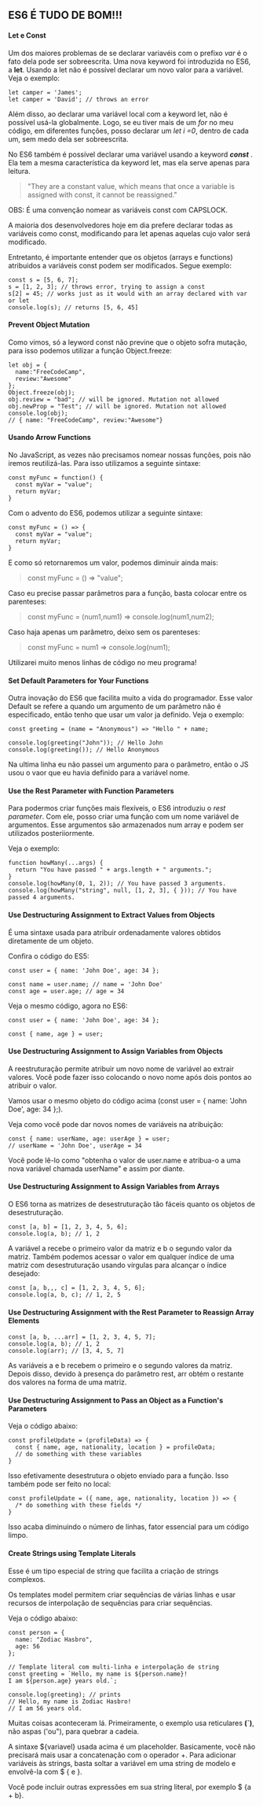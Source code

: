 ## ES6 É TUDO DE BOM!!!

#### Let e Const
Um dos maiores problemas de se declarar variavéis com o prefixo *var* é o fato dela pode ser sobreescrita. Uma nova keyword foi introduzida no ES6, a **let**. Usando a let não é possível declarar um novo valor para a variável. Veja o exemplo:
```
let camper = 'James';
let camper = 'David'; // throws an error
```
Além disso, ao declarar uma variável local com a keyword let, não é possível usá-la globalmente. Logo, se eu tiver mais de um *for* no meu código, em diferentes funções, posso declarar um *let i =0*, dentro de cada um, sem medo dela ser sobreescrita.

No ES6 também é possível declarar uma variável usando a keyword ***const*** . Ela tem a mesma característica da keyword let, mas ela serve apenas para leitura. 

> "They are a constant value, which means that once a variable is assigned with const, it cannot be reassigned."

OBS: É uma convenção nomear as variáveis const com CAPSLOCK.

A maioria dos desenvolvedores hoje em dia prefere declarar todas as variáveis como const, modificando para let apenas aquelas cujo valor será modificado.

Entretanto, é importante entender que os objetos (arrays e functions) atribuidos a variáveis const podem ser modificados. Segue exemplo:

```
const s = [5, 6, 7];
s = [1, 2, 3]; // throws error, trying to assign a const
s[2] = 45; // works just as it would with an array declared with var or let
console.log(s); // returns [5, 6, 45]
```

#### Prevent Object Mutation

Como vimos, só a leyword const não previne que o objeto sofra mutação, para isso podemos utilizar a função Object.freeze:

```
let obj = {
  name:"FreeCodeCamp",
  review:"Awesome"
};
Object.freeze(obj);
obj.review = "bad"; // will be ignored. Mutation not allowed
obj.newProp = "Test"; // will be ignored. Mutation not allowed
console.log(obj); 
// { name: "FreeCodeCamp", review:"Awesome"}
```

#### Usando Arrow Functions

No JavaScript, as vezes não precisamos nomear nossas funções, pois não iremos reutilizá-las. Para isso utilizamos a seguinte sintaxe:

```
const myFunc = function() {
  const myVar = "value";
  return myVar;
}
```

Com o advento do ES6, podemos utilizar a seguinte sintaxe:

```
const myFunc = () => {
  const myVar = "value";
  return myVar;
}
```

E como só retornaremos um valor, podemos diminuir ainda mais:

> const myFunc = () => "value";

Caso eu precise passar parâmetros para  a função, basta colocar entre os parenteses:

> const myFunc = (num1,num1) => console.log(num1,num2);

Caso haja apenas um parâmetro, deixo sem os parenteses:

> const myFunc = num1 => console.log(num1);

Utilizarei muito menos linhas de código no meu programa!


####  Set Default Parameters for Your Functions

Outra inovação do ES6 que facilita muito a vida do programador. Esse valor Default se refere a quando um argumento de um parâmetro não é especificado, então tenho que usar um valor ja definido. Veja o exemplo:
```
const greeting = (name = "Anonymous") => "Hello " + name;

console.log(greeting("John")); // Hello John
console.log(greeting()); // Hello Anonymous
```
Na ultima linha eu não passei um argumento para o parâmetro, então o JS usou o vaor que eu havia definido para a variável nome.

#### Use the Rest Parameter with Function Parameters

Para podermos criar funções mais flexíveis, o ES6 introduziu o *rest parameter*. Com ele, posso criar uma função com um nome variável de argumentos. Esse argumentos são armazenados num array e podem ser utilizados posteriiormente.

Veja o exemplo:
```
function howMany(...args) {
  return "You have passed " + args.length + " arguments.";
}
console.log(howMany(0, 1, 2)); // You have passed 3 arguments.
console.log(howMany("string", null, [1, 2, 3], { })); // You have passed 4 arguments.
```

#### Use Destructuring Assignment to Extract Values from Objects

É uma sintaxe usada para atribuir ordenadamente valores obtidos diretamente de um objeto.

Confira o código do ES5:
```
const user = { name: 'John Doe', age: 34 };

const name = user.name; // name = 'John Doe'
const age = user.age; // age = 34
```

Veja o mesmo código, agora no ES6:

```
const user = { name: 'John Doe', age: 34 };

const { name, age } = user;
```

####  Use Destructuring Assignment to Assign Variables from Objects

A reestruturação permite atribuir um novo nome de variável ao extrair valores. Você pode fazer isso colocando o novo nome após dois pontos ao atribuir o valor.

Vamos usar o mesmo objeto do código acima (const user = { name: 'John Doe', age: 34 };).

Veja como você pode dar novos nomes de variáveis na atribuição:
```
const { name: userName, age: userAge } = user;
// userName = 'John Doe', userAge = 34
```
Você pode lê-lo como "obtenha o valor de user.name e atribua-o a uma nova variável chamada userName" e assim por diante.


#### Use Destructuring Assignment to Assign Variables from Arrays


O ES6 torna as matrizes de desestruturação tão fáceis quanto os objetos de desestruturação.

```
const [a, b] = [1, 2, 3, 4, 5, 6];
console.log(a, b); // 1, 2
```

A variável a recebe o primeiro valor da matriz e b o segundo valor da matriz. Também podemos acessar o valor em qualquer índice de uma matriz com desestruturação usando vírgulas para alcançar o índice desejado:

```
const [a, b,,, c] = [1, 2, 3, 4, 5, 6];
console.log(a, b, c); // 1, 2, 5
```

#### Use Destructuring Assignment with the Rest Parameter to Reassign Array Elements
```
const [a, b, ...arr] = [1, 2, 3, 4, 5, 7];
console.log(a, b); // 1, 2
console.log(arr); // [3, 4, 5, 7]
```
As variáveis a e b recebem o primeiro e o segundo valores da matriz. Depois disso, devido à presença do parâmetro rest, arr obtém o restante dos valores na forma de uma matriz.

#### Use Destructuring Assignment to Pass an Object as a Function's Parameters

Veja o código abaixo:
```
const profileUpdate = (profileData) => {
  const { name, age, nationality, location } = profileData;
  // do something with these variables
} 
```
Isso efetivamente desestrutura o objeto enviado para a função. Isso também pode ser feito no local:
```
const profileUpdate = ({ name, age, nationality, location }) => {
  /* do something with these fields */
}
```

Isso acaba diminuindo o número de linhas, fator essencial para um código limpo.

#### Create Strings using Template Literals

 Esse é um tipo especial de string que facilita a criação de strings complexos.

Os templates model permitem criar sequências de várias linhas e usar recursos de interpolação de sequências para criar sequências.

Veja o código abaixo:
```
const person = {
  name: "Zodiac Hasbro",
  age: 56
};

// Template literal com multi-linha e interpolação de string
const greeting = `Hello, my name is ${person.name}!
I am ${person.age} years old.`;

console.log(greeting); // prints
// Hello, my name is Zodiac Hasbro!
// I am 56 years old.
```

Muitas coisas aconteceram lá. Primeiramente, o exemplo usa reticulares **(`)**, não aspas ('ou"), para quebrar a cadeia.

A sintaxe ${variavel} usada acima é um placeholder. Basicamente, você não precisará mais usar a concatenação com o operador +. Para adicionar variáveis às strings, basta soltar a variável em uma string de modelo e envolvê-la com $ { e }.

Você pode incluir outras expressões em sua string literal, por exemplo $ {a + b}.
